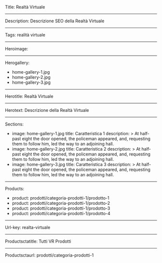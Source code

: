 Title: Realtà Virtuale

----

Description: Descrizione SEO della Realtà Virtuale

----

Tags: realità virtuale

----

Heroimage: 

----

Herogallery: 

- home-gallery-1.jpg
- home-gallery-2.jpg
- home-gallery-3.jpg

----

Herotitle: Realtà Virtuale

----

Herotext: Descrizione della Realtà Virtuale

----

Sections: 

- 
  image: home-gallery-1.jpg
  title: Caratteristica 1
  description: >
    At half-past eight the door opened, the
    policeman appeared, and, requesting them
    to follow him, led the way to an
    adjoining hall.
- 
  image: home-gallery-2.jpg
  title: Caratteristica 2
  description: >
    At half-past eight the door opened, the
    policeman appeared, and, requesting them
    to follow him, led the way to an
    adjoining hall.
- 
  image: home-gallery-3.jpg
  title: Caratteristica 3
  description: >
    At half-past eight the door opened, the
    policeman appeared, and, requesting them
    to follow him, led the way to an
    adjoining hall.

----

Products: 

- 
  product: prodotti/categoria-prodotti-1/prodotto-1
- 
  product: prodotti/categoria-prodotti-1/prodotto-2
- 
  product: prodotti/categoria-prodotti-1/prodotto-3
- 
  product: prodotti/categoria-prodotti-1/prodotto-4

----

Url-key: realta-virtuale

----

Productsctatitle: Tutti VR Prodotti

----

Productsctaurl: prodotti/categoria-prodotti-1